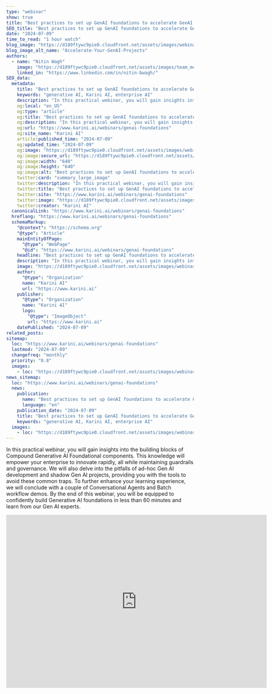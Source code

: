 ```yaml
---
type: "webinar"
show: true
title: "Best practices to set up GenAI foundations to accelerate GenAI Projects"
SEO_title: "Best practices to set up GenAI foundations to accelerate GenAI Projects"
date: "2024-07-09"
time_to_read: "1 hour watch"
blog_image: "https://d189ftywc9pie0.cloudfront.net/assets/images/webinars/Accelerate-Your-GenAI-Projects.png"
blog_image_alt_name: "Accelerate-Your-GenAI-Projects"
authors:
  - name: "Nitin Wagh"
    image: "https://d189ftywc9pie0.cloudfront.net/assets/images/team_members/nitin-wagh.jpg"
    linked_in: "https://www.linkedin.com/in/nitin-bwagh/"
SEO_data:
  metadata:
    title: "Best practices to set up GenAI foundations to accelerate GenAI Projects"
    keywords: "generative AI, Karini AI, enterprise AI"
    description: "In this practical webinar, you will gain insights into the building blocks of Compound Generative AI Foundational components."
    og:local: "en_US"
    og:type: "article"
    og:title: "Best practices to set up GenAI foundations to accelerate GenAI Projects"
    og:description: "In this practical webinar, you will gain insights into the building blocks of Compound Generative AI Foundational components."
    og:url: "https://www.karini.ai/webinars/genai-foundations"
    og:site_name: "Karini AI"
    article:published_time: "2024-07-09"
    og:updated_time: "2024-07-09"
    og:image: "https://d189ftywc9pie0.cloudfront.net/assets/images/webinars/Accelerate-Your-GenAI-Projects.png"
    og:image:secure_url: "https://d189ftywc9pie0.cloudfront.net/assets/images/webinars/Accelerate-Your-GenAI-Projects.png"
    og:image:width: "640"
    og:image:height: "640"
    og:image:alt: "Best practices to set up GenAI foundations to accelerate GenAI Projects"
    twitter:card: "summary_large_image"
    twitter:description: "In this practical webinar, you will gain insights into the building blocks of Compound Generative AI Foundational components."
    twitter:title: "Best practices to set up GenAI foundations to accelerate GenAI Projects"
    twitter:site: "https://www.karini.ai/webinars/genai-foundations"
    twitter:image: "https://d189ftywc9pie0.cloudfront.net/assets/images/webinars/Accelerate-Your-GenAI-Projects.png"
    twitter:creator: "Karini AI"
  canonicalLink: "https://www.karini.ai/webinars/genai-foundations"
  hreflang: "https://www.karini.ai/webinars/genai-foundations"
  schemaMarkup:
    "@context": "https://schema.org"
    "@type": "Article"
    mainEntityOfPage:
      "@type": "WebPage"
      "@id": "https://www.karini.ai/webinars/genai-foundations"
    headline: "Best practices to set up GenAI foundations to accelerate GenAI Projects"
    description: "In this practical webinar, you will gain insights into the building blocks of Compound Generative AI Foundational components."
    image: "https://d189ftywc9pie0.cloudfront.net/assets/images/webinars/Accelerate-Your-GenAI-Projects.png"
    author:
      "@type": "Organization"
      name: "Karini AI"
      url: "https://www.karini.ai"
    publisher:
      "@type": "Organization"
      name: "Karini AI"
      logo:
        "@type": "ImageObject"
        url: "https://www.karini.ai"
    datePublished: "2024-07-09"
related_posts:
sitemap:
  loc: "https://www.karini.ai/webinars/genai-foundations"
  lastmod: "2024-07-09"
  changefreq: "monthly"
  priority: "0.8"
  images:
    - loc: "https://d189ftywc9pie0.cloudfront.net/assets/images/webinars/Accelerate-Your-GenAI-Projects.png"
news_sitemap:
  loc: "https://www.karini.ai/webinars/genai-foundations"
  news:
    publication:
      name: "Best practices to set up GenAI foundations to accelerate GenAI Projects"
      language: "en"
    publication_date: "2024-07-09"
    title: "Best practices to set up GenAI foundations to accelerate GenAI Projects"
    keywords: "generative AI, Karini AI, enterprise AI"
  images:
    - loc: "https://d189ftywc9pie0.cloudfront.net/assets/images/webinars/Accelerate-Your-GenAI-Projects.png"
---
```


In this practical webinar, you will gain insights into the building blocks of Compound Generative AI Foundational components. This knowledge will empower your enterprise to innovate rapidly, all while maintaining guardrails and governance. We will also delve into the pitfalls of ad-hoc Gen AI development and shadow Gen AI projects, providing you with the tools to avoid these common traps. To further enhance your learning experience, we will conclude with a couple of Conversational Agents and Batch workflow demos. By the end of this webinar, you will be equipped to confidently build Generative AI foundations in less than 60 minutes and learn from our Gen AI experts.

<iframe width="700" height="465" src="https://www.youtube.com/embed/s9gIda5gXM0?si=unaJy0mjORi4blzT&amp;controls=0" title="YouTube video player" frameborder="0" allow="accelerometer; autoplay; clipboard-write; encrypted-media; gyroscope; picture-in-picture; web-share" referrerpolicy="strict-origin-when-cross-origin" allowfullscreen></iframe>
